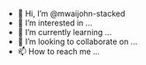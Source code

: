 - 👋 Hi, I’m @mwaijohn-stacked
- 👀 I’m interested in ...
- 🌱 I’m currently learning ...
- 💞️ I’m looking to collaborate on ...
- 📫 How to reach me ...

<!---
mwaijohn-stacked/mwaijohn-stacked is a ✨ special ✨ repository because its `README.md` (this file) appears on your GitHub profile.
You can click the Preview link to take a look at your changes.
--->
